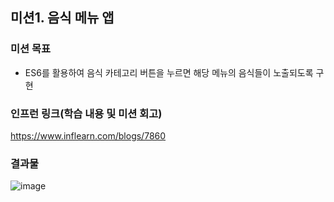 ## 미션1. 음식 메뉴 앱
### 미션 목표
- ES6를 활용하여 음식 카테고리 버튼을 누르면 해당 메뉴의 음식들이 노출되도록 구현

### 인프런 링크(학습 내용 및 미션 회고)
<a href>https://www.inflearn.com/blogs/7860</a>   


### 결과물
![image](https://github.com/kathy0917/inflearn-warming-up-fe-1/assets/28476745/2a4f95c8-dac5-4cc9-a84e-2c34b62b519c)

